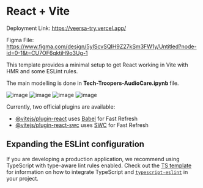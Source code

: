 # React + Vite

Deployment Link: https://veersa-try.vercel.app/

Figma File: https://www.figma.com/design/5yIScvSQIH9Z27kSm3FW1y/Untitled?node-id=0-1&t=CU7OF6qktiH9o3Ug-1


This template provides a minimal setup to get React working in Vite with HMR and some ESLint rules.

The main modelling is done in <b> Tech-Troopers-AudioCare.ipynb  </b> file.


![image](https://github.com/user-attachments/assets/fbbc772a-49f8-4980-abe1-65c765d0cc82)
![image](https://github.com/user-attachments/assets/e0e327d7-7017-4195-a099-9568616ec57a)
![image](https://github.com/user-attachments/assets/0bb966df-6509-4c01-95a7-fc975175dbcd)
![image](https://github.com/user-attachments/assets/3577be56-1757-49a8-9eaa-03082be5760b)


Currently, two official plugins are available:

- [@vitejs/plugin-react](https://github.com/vitejs/vite-plugin-react/blob/main/packages/plugin-react) uses [Babel](https://babeljs.io/) for Fast Refresh
- [@vitejs/plugin-react-swc](https://github.com/vitejs/vite-plugin-react/blob/main/packages/plugin-react-swc) uses [SWC](https://swc.rs/) for Fast Refresh

## Expanding the ESLint configuration

If you are developing a production application, we recommend using TypeScript with type-aware lint rules enabled. Check out the [TS template](https://github.com/vitejs/vite/tree/main/packages/create-vite/template-react-ts) for information on how to integrate TypeScript and [`typescript-eslint`](https://typescript-eslint.io) in your project.




